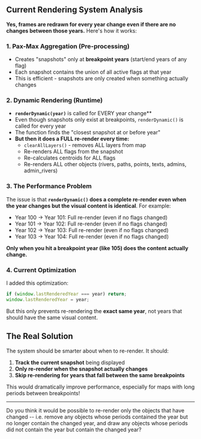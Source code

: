 ## Current Rendering System Analysis

**Yes, frames are redrawn for every year change even if there are no changes between those years.** Here's how it works:

### 1. **Pax-Max Aggregation (Pre-processing)**
- Creates "snapshots" only at **breakpoint years** (start/end years of any flag)
- Each snapshot contains the union of all active flags at that year
- This is efficient - snapshots are only created when something actually changes

### 2. **Dynamic Rendering (Runtime)**
- **`renderDynamic(year)`** is called for EVERY year change**
- Even though snapshots only exist at breakpoints, `renderDynamic()` is called for every year
- The function finds the "closest snapshot at or before year" 
- **But then it does a FULL re-render every time:**
  - `clearAllLayers()` - removes ALL layers from map
  - Re-renders ALL flags from the snapshot
  - Re-calculates centroids for ALL flags
  - Re-renders ALL other objects (rivers, paths, points, texts, admins, admin_rivers)

### 3. **The Performance Problem**
The issue is that **`renderDynamic()` does a complete re-render even when the year changes but the visual content is identical**. For example:

- Year 100 → Year 101: Full re-render (even if no flags changed)
- Year 101 → Year 102: Full re-render (even if no flags changed)  
- Year 102 → Year 103: Full re-render (even if no flags changed)
- Year 103 → Year 104: Full re-render (even if no flags changed)

**Only when you hit a breakpoint year (like 105) does the content actually change.**

### 4. **Current Optimization**
I added this optimization:
```javascript
if (window.lastRenderedYear === year) return;
window.lastRenderedYear = year;
```

But this only prevents re-rendering the **exact same year**, not years that should have the same visual content.

## The Real Solution

The system should be smarter about when to re-render. It should:

1. **Track the current snapshot** being displayed
2. **Only re-render when the snapshot actually changes**
3. **Skip re-rendering for years that fall between the same breakpoints**

This would dramatically improve performance, especially for maps with long periods between breakpoints!


-----

Do you think it would be possible to re-render only the objects that have changed -- i.e. remove any objects whose periods contained the year but no longer contain the changed year, and draw any objects whose periods did not contain the year but contain the changed year? 